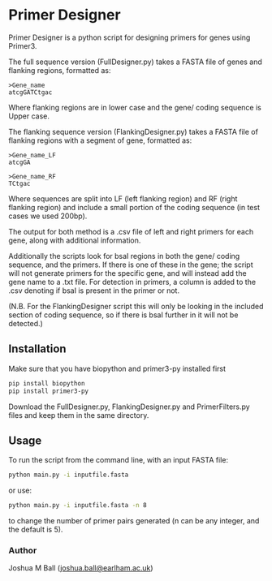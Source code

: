 # Primer Designer

Primer Designer is a python script for designing primers for genes using Primer3.

The full sequence version (FullDesigner.py) takes a FASTA file of genes and flanking regions, formatted as:
```text
>Gene_name
atcgGATCtgac
```
Where flanking regions are in lower case and the gene/ coding sequence is Upper case.

The flanking sequence version (FlankingDesigner.py) takes a FASTA file of flanking regions with a segment of gene,
formatted as:
```text
>Gene_name_LF
atcgGA

>Gene_name_RF
TCtgac
```
Where sequences are split into LF (left flanking region) and RF (right flanking region) and include a small portion
of the coding sequence (in test cases we used 200bp).

The output for both method is  a .csv file of left and right primers for each gene, along with additional information.

Additionally the scripts look for bsaI regions in both the gene/ coding sequence, and the primers. If there is one of 
these in the gene; the script will not generate primers for the specific gene, and will instead add the gene name to a
.txt file. For detection in primers, a column is added to the .csv denoting if bsaI is present in the primer or not.

(N.B. For the FlankingDesigner script this will only be looking in the included section of coding sequence, so if there 
is bsaI further in it will not be detected.)

## Installation

Make sure that you have biopython and primer3-py installed first
```bash
pip install biopython
pip install primer3-py
```

Download the FullDesigner.py, FlankingDesigner.py and PrimerFilters.py files and keep them in the same directory.

## Usage

To run the script from the command line, with an input FASTA file:
```bash
python main.py -i inputfile.fasta
```
or use:
```bash
python main.py -i inputfile.fasta -n 8
```
to change the number of primer pairs generated (n can be any integer, and the default is 5).

### Author
Joshua M Ball (joshua.ball@earlham.ac.uk)

